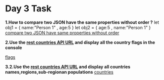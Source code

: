 # Day 3 Task
**1.How to compare two JSON have the same properties without order ?**
let obj1 = { name:"Person 1" , age:5 }
let obj2 = { age:5 , name:"Person 1" }
[compare two JSON have same properties without order](https://github.com/GunaManivel/Day-3-Task/blob/main/compare.js)

**2.Use the [rest countries API URL](https://restcountries.com/v3.1/all) and display all the country flags in the console**

[flags](https://github.com/GunaManivel/Day-3-Task/tree/main/Flags)

**3.2.Use the [rest countries API URL](https://restcountries.com/v3.1/all) and display all countries names,regions,sub-regionan populations**
[countries](https://github.com/GunaManivel/Day-3-Task/tree/main/countries)